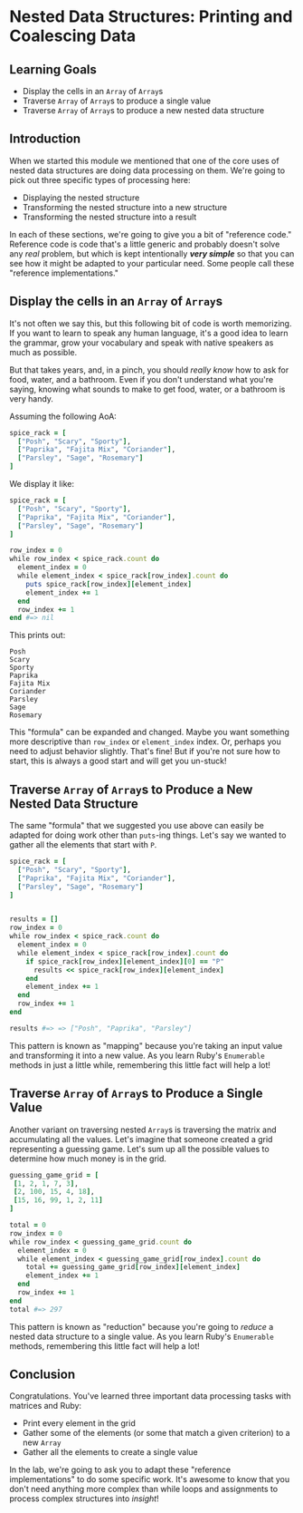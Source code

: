 # Nested Data Structures: Printing and Coalescing Data

## Learning Goals

* Display the cells in an `Array` of `Array`s
* Traverse `Array` of `Array`s to produce a single value
* Traverse `Array` of `Array`s to produce a new nested data structure

## Introduction

When we started this module we mentioned that one of the core uses of nested
data structures are doing data processing on them. We're going to pick out three
specific types of processing here:

* Displaying the nested structure
* Transforming the nested structure into a new structure
* Transforming the nested structure into a result

In each of these sections, we're going to give you a bit of "reference code."
Reference code is code that's a little generic and probably doesn't solve any
_real_ problem, but which is kept intentionally ***very simple*** so that you
can see how it might be adapted to your particular need. Some people call these
"reference implementations."

## Display the cells in an `Array` of `Array`s

It's not often we say this, but this following bit of code is worth memorizing.
If you want to learn to speak any human language, it's a good idea to learn the
grammar, grow your vocabulary and speak with native speakers as much as
possible.

But that takes years, and, in a pinch, you should _really know_ how to ask for
food, water, and a bathroom. Even if you don't understand what you're saying,
knowing what sounds to make to get food, water, or a bathroom is very handy.

Assuming the following AoA:

```ruby
spice_rack = [
  ["Posh", "Scary", "Sporty"],
  ["Paprika", "Fajita Mix", "Coriander"],
  ["Parsley", "Sage", "Rosemary"]
]
```

We display it like:

```ruby
spice_rack = [
  ["Posh", "Scary", "Sporty"],
  ["Paprika", "Fajita Mix", "Coriander"],
  ["Parsley", "Sage", "Rosemary"]
]

row_index = 0
while row_index < spice_rack.count do
  element_index = 0
  while element_index < spice_rack[row_index].count do
    puts spice_rack[row_index][element_index]
    element_index += 1
  end
  row_index += 1
end #=> nil
```

This prints out:

```text
Posh
Scary
Sporty
Paprika
Fajita Mix
Coriander
Parsley
Sage
Rosemary
```

This "formula" can be expanded and changed. Maybe you want something more
descriptive than `row_index` or `element_index` index. Or, perhaps you need to
adjust behavior slightly. That's fine! But if you're not sure how to start,
this is always a good start and will get you un-stuck!

## Traverse `Array` of `Array`s to Produce a New Nested Data Structure

The same "formula" that we suggested you use above can easily be adapted for
doing work other than `puts`-ing things. Let's say we wanted to gather all the
elements that start with `P`.

```ruby
spice_rack = [
  ["Posh", "Scary", "Sporty"],
  ["Paprika", "Fajita Mix", "Coriander"],
  ["Parsley", "Sage", "Rosemary"]
]


results = []
row_index = 0
while row_index < spice_rack.count do
  element_index = 0
  while element_index < spice_rack[row_index].count do
    if spice_rack[row_index][element_index][0] == "P"
      results << spice_rack[row_index][element_index]
    end
    element_index += 1
  end
  row_index += 1
end

results #=> => ["Posh", "Paprika", "Parsley"]
```

This pattern is known as "mapping" because you're taking an input value and
transforming it into a new value. As you learn Ruby's `Enumerable` methods in
just a little while, remembering this little fact will help a lot!

## Traverse `Array` of `Array`s to Produce a Single Value

Another variant on traversing nested `Array`s is traversing the matrix and
accumulating all the values. Let's imagine that someone created a grid
representing a guessing game. Let's sum up all the possible values to determine
how much money is in the grid.

```ruby
guessing_game_grid = [
 [1, 2, 1, 7, 3],
 [2, 100, 15, 4, 18],
 [15, 16, 99, 1, 2, 11]
]

total = 0
row_index = 0
while row_index < guessing_game_grid.count do
  element_index = 0
  while element_index < guessing_game_grid[row_index].count do
    total += guessing_game_grid[row_index][element_index]
    element_index += 1
  end
  row_index += 1
end
total #=> 297
```

This pattern is known as "reduction" because you're going to _reduce_ a nested
data structure to a single value. As you learn Ruby's `Enumerable` methods,
remembering this little fact will help a lot!

## Conclusion

Congratulations. You've learned three important data processing tasks with
matrices and Ruby:

* Print every element in the grid
* Gather some of the elements (or some that match a given criterion) to a new `Array`
* Gather all the elements to create a single value

In the lab, we're going to ask you to adapt these "reference implementations"
to do some specific work. It's awesome to know that you don't need anything
more complex than while loops and assignments to process complex structures
into _insight_!
